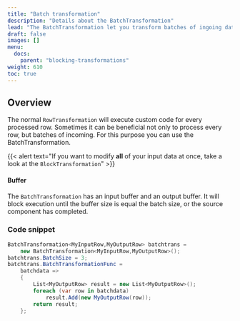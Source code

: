 ```yaml
---
title: "Batch transformation"
description: "Details about the BatchTransformation"
lead: "The BatchTransformation let you transform batches of ingoing data."
draft: false
images: []
menu:
  docs:
    parent: "blocking-transformations"
weight: 610
toc: true
---
```


## Overview

The normal `RowTransformation` will execute custom code for every processed row. Sometimes it can be beneficial not only to process every row, but batches of incoming. For this purpose you can use the BatchTransformation.

{{< alert text="If you want to modify <b>all</b> of your input data at once, take a look at the <code>BlockTransformation</code>" >}}

#### Buffer

The `BatchTransformation` has an input buffer and an output buffer. It will block execution until the buffer size is equal the batch size, or the source component has completed.

### Code snippet

```C#
BatchTransformation<MyInputRow,MyOutputRow> batchtrans =
    new BatchTransformation<MyInputRow,MyOutputRow>();
batchtrans.BatchSize = 3;
batchtrans.BatchTransformationFunc =
    batchdata =>
    {
        List<MyOutputRow> result = new List<MyOutputRow>();
        foreach (var row in batchdata)
            result.Add(new MyOutputRow(row));
        return result;
    };
```


